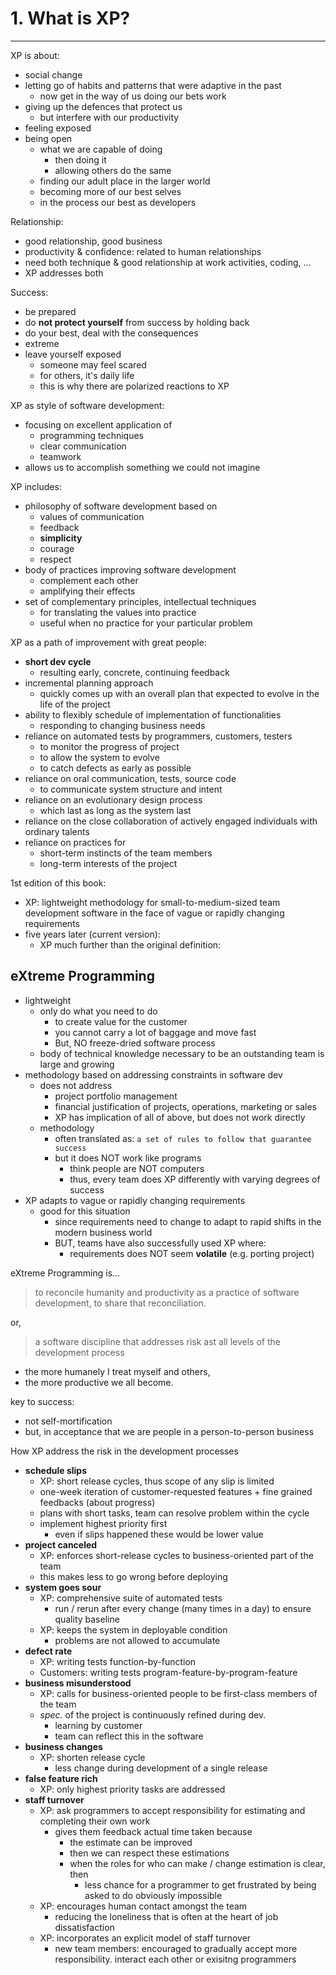 # 1. What is XP?

---

XP is about:

- social change
- letting go of habits and patterns that were adaptive in the past
  - now get in the way of us doing our bets work
- giving up the defences that protect us
  - but interfere with our productivity
- feeling exposed
- being open
  - what we are capable of doing
    - then doing it
    - allowing others do the same
  - finding our adult place in the larger world
  - becoming more of our best selves
  - in the process our best as developers

Relationship:

- good relationship, good business
- productivity & confidence: related to human relationships
- need both technique & good relationship at work activities, coding, ...
- XP addresses both

Success:

- be prepared
- do **not protect yourself** from success by holding back
- do your best, deal with the consequences
- extreme
- leave yourself exposed
  - someone may feel scared
  - for others, it's daily life
  - this is why there are polarized reactions to XP

XP as style of software development:

- focusing on excellent application of
  - programming techniques
  - clear communication
  - teamwork
- allows us to accomplish something we could not imagine

XP includes:

- philosophy of software development based on
  - values of communication
  - feedback
  - **simplicity**
  - courage
  - respect
- body of practices improving software development
  - complement each other
  - amplifying their effects
- set of complementary principles, intellectual techniques
  - for translating the values into practice
  - useful when no practice for your particular problem

XP as a path of improvement with great people:

- **short dev cycle**
  - resulting early, concrete, continuing feedback
- incremental planning approach
  - quickly comes up with an overall plan that expected to evolve in the life of the project
- ability to flexibly schedule of implementation of functionalities
  - responding to changing business needs
- reliance on automated tests by programmers, customers, testers
  - to monitor the progress of project
  - to allow the system to evolve
  - to catch defects as early as possible
- reliance on oral communication, tests, source code
  - to communicate system structure and intent
- reliance on an evolutionary design process
  - which last as long as the system last
- reliance on the close collaboration of actively engaged individuals with ordinary talents
- reliance on practices for
  - short-term instincts of the team members
  - long-term interests of the project

1st edition of this book:

- XP: lightweight methodology for small-to-medium-sized team development software in the face of vague or rapidly changing requirements
- five years later (current version):
  - XP much further than the original definition:

## eXtreme Programming

- lightweight
  - only do what you need to do
    - to create value for the customer
    - you cannot carry a lot of baggage and move fast
    - But, NO freeze-dried software process
  - body of technical knowledge necessary to be an outstanding team is large and growing
- methodology based on addressing constraints in software dev
  - does not address
    - project portfolio management
    - financial justification of projects, operations, marketing or sales
    - XP has implication of all of above, but does not work directly
  - methodology
    - often translated as: `a set of rules to follow that guarantee success`
    - but it does NOT work like programs
      - think people are NOT computers
      - thus, every team does XP differently with varying degrees of success
- XP adapts to vague or rapidly changing requirements
  - good for this situation
    - since requirements need to change to adapt to rapid shifts in the modern business world
    - BUT, teams have also successfully used XP where:
      - requirements does NOT seem **volatile** (e.g. porting project)

eXtreme Programming is...

> to reconcile humanity and productivity as a practice of software development, to share that reconciliation.

or,

> a software discipline that addresses risk ast all levels of the development process

- the more humanely I treat myself and others,
- the more productive we all become.

key to success:

- not self-mortification
- but, in acceptance that we are people in a person-to-person business

How XP address the risk in the development processes

- **schedule slips**
  - XP: short release cycles, thus scope of any slip is limited
  - one-week iteration of customer-requested features + fine grained feedbacks (about progress)
  - plans with short tasks, team can resolve problem within the cycle
  - implement highest priority first
    - even if slips happened these would be lower value
- **project canceled**
  - XP: enforces short-release cycles to business-oriented part of the team
  - this makes less to go wrong before deploying
- **system goes sour**
  - XP: comprehensive suite of automated tests
    - run / rerun after every change (many times in a day) to ensure quality baseline
  - XP: keeps the system in deployable condition
    - problems are not allowed to accumulate
- **defect rate**
  - XP: writing tests function-by-function
  - Customers: writing tests program-feature-by-program-feature
- **business misunderstood**
  - XP: calls for business-oriented people to be first-class members of the team
  - _spec._ of the project is continuously refined during dev.
    - learning by customer
    - team can reflect this in the software
- **business changes**
  - XP: shorten release cycle
    - less change during development of a single release
- **false feature rich**
  - XP: only highest priority tasks are addressed
- **staff turnover**
  - XP: ask programmers to accept responsibility for estimating and completing their own work
    - gives them feedback actual time taken because
      - the estimate can be improved
      - then we can respect these estimations
      - when the roles for who can make / change estimation is clear, then
        - less chance for a programmer to get frustrated by being asked to do obviously impossible
  - XP: encourages human contact amongst the team
    - reducing the loneliness that is often at the heart of job dissatisfaction
  - XP: incorporates an explicit model of staff turnover
    - new team members: encouraged to gradually accept more responsibility. interact each other or exisitng programmers
